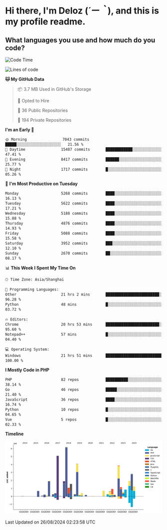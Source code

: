 # **Hi there, I'm Deloz (*´ー｀*), and this is my profile readme.**

## **What languages you use and how much do you code?**

<!--START_SECTION:waka-->
![Code Time](http://img.shields.io/badge/Code%20Time-4%2C580%20hrs%2047%20mins-blue)

![Lines of code](https://img.shields.io/badge/From%20Hello%20World%20I%27ve%20Written-39.4%20million%20lines%20of%20code-blue)

**🐱 My GitHub Data** 

> 📦 3.7 MB Used in GitHub's Storage 
 > 
> 💼 Opted to Hire
 > 
> 📜 36 Public Repositories 
 > 
> 🔑 194 Private Repositories 
 > 
**I'm an Early 🐤** 

```text
🌞 Morning                7043 commits        █████░░░░░░░░░░░░░░░░░░░░   21.56 % 
🌆 Daytime                15487 commits       ████████████░░░░░░░░░░░░░   47.41 % 
🌃 Evening                8417 commits        ██████░░░░░░░░░░░░░░░░░░░   25.77 % 
🌙 Night                  1717 commits        █░░░░░░░░░░░░░░░░░░░░░░░░   05.26 % 
```
📅 **I'm Most Productive on Tuesday** 

```text
Monday                   5268 commits        ████░░░░░░░░░░░░░░░░░░░░░   16.13 % 
Tuesday                  5622 commits        ████░░░░░░░░░░░░░░░░░░░░░   17.21 % 
Wednesday                5188 commits        ████░░░░░░░░░░░░░░░░░░░░░   15.88 % 
Thursday                 4876 commits        ████░░░░░░░░░░░░░░░░░░░░░   14.93 % 
Friday                   5088 commits        ████░░░░░░░░░░░░░░░░░░░░░   15.58 % 
Saturday                 3952 commits        ███░░░░░░░░░░░░░░░░░░░░░░   12.10 % 
Sunday                   2670 commits        ██░░░░░░░░░░░░░░░░░░░░░░░   08.17 % 
```


📊 **This Week I Spent My Time On** 

```text
🕑︎ Time Zone: Asia/Shanghai

💬 Programming Languages: 
Other                    21 hrs 2 mins       ████████████████████████░   96.28 % 
Python                   48 mins             █░░░░░░░░░░░░░░░░░░░░░░░░   03.72 % 

🔥 Editors: 
Chrome                   20 hrs 53 mins      ████████████████████████░   95.60 % 
Notepad++                57 mins             █░░░░░░░░░░░░░░░░░░░░░░░░   04.40 % 

💻 Operating System: 
Windows                  21 hrs 51 mins      █████████████████████████   100.00 % 
```

**I Mostly Code in PHP** 

```text
PHP                      82 repos            ██████████░░░░░░░░░░░░░░░   38.14 % 
Go                       46 repos            █████░░░░░░░░░░░░░░░░░░░░   21.40 % 
JavaScript               36 repos            ████░░░░░░░░░░░░░░░░░░░░░   16.74 % 
Python                   10 repos            █░░░░░░░░░░░░░░░░░░░░░░░░   04.65 % 
Vue                      5 repos             █░░░░░░░░░░░░░░░░░░░░░░░░   02.33 % 
```



**Timeline**

![Lines of Code chart](https://raw.githubusercontent.com/deloz/deloz/main/assets/bar_graph.png)


 Last Updated on 26/08/2024 02:23:58 UTC
<!--END_SECTION:waka-->
